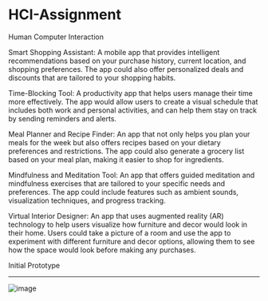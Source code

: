 # HCI-Assignment
Human Computer Interaction

Smart Shopping Assistant: A mobile app that provides intelligent recommendations based on your purchase history, current location, and shopping preferences. The app could also offer personalized deals and discounts that are tailored to your shopping habits.

Time-Blocking Tool: A productivity app that helps users manage their time more effectively. The app would allow users to create a visual schedule that includes both work and personal activities, and can help them stay on track by sending reminders and alerts.

Meal Planner and Recipe Finder: An app that not only helps you plan your meals for the week but also offers recipes based on your dietary preferences and restrictions. The app could also generate a grocery list based on your meal plan, making it easier to shop for ingredients.

Mindfulness and Meditation Tool: An app that offers guided meditation and mindfulness exercises that are tailored to your specific needs and preferences. The app could include features such as ambient sounds, visualization techniques, and progress tracking.

Virtual Interior Designer: An app that uses augmented reality (AR) technology to help users visualize how furniture and decor would look in their home. Users could take a picture of a room and use the app to experiment with different furniture and decor options, allowing them to see how the space would look before making any purchases.


Initial Prototype
_______________________

![image](https://user-images.githubusercontent.com/68602330/219963302-bf64d242-4225-4ed3-9824-38b0d0a7774e.png)
